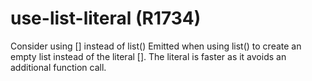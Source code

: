 # use-list-literal (R1734)

Consider using \[\] instead of list() Emitted when using list() to
create an empty list instead of the literal \[\]. The literal is faster
as it avoids an additional function call.
